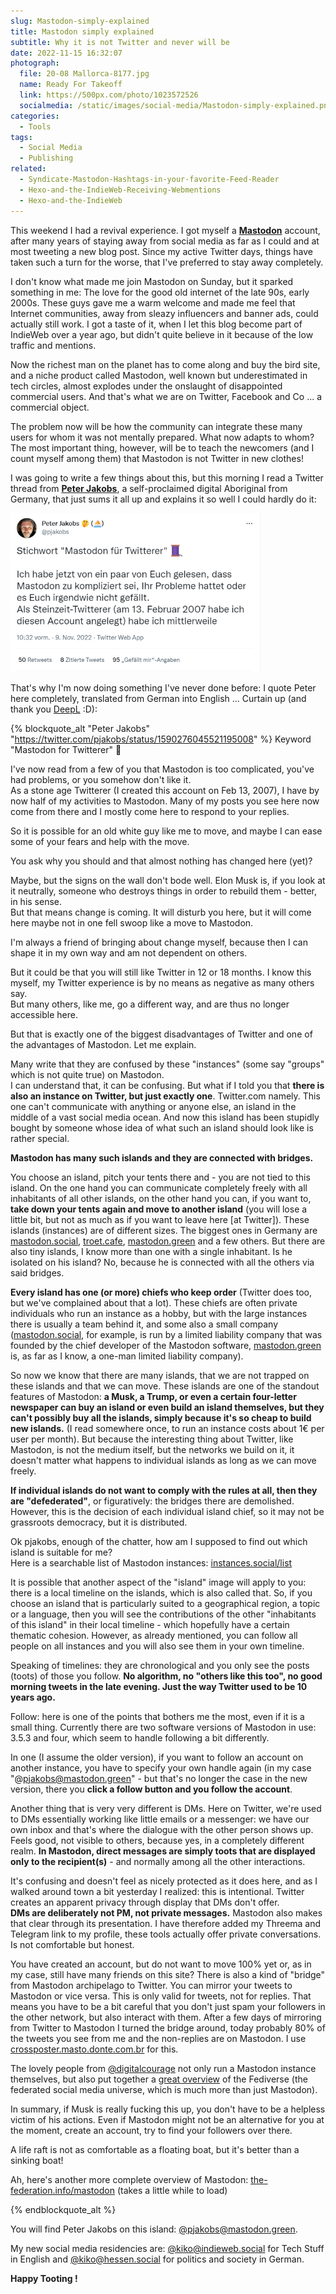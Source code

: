 ```yaml
---
slug: Mastodon-simply-explained
title: Mastodon simply explained
subtitle: Why it is not Twitter and never will be 
date: 2022-11-15 16:32:07
photograph:
  file: 20-08 Mallorca-8177.jpg
  name: Ready For Takeoff
  link: https://500px.com/photo/1023572526
  socialmedia: /static/images/social-media/Mastodon-simply-explained.png
categories:
  - Tools
tags:
  - Social Media
  - Publishing
related:
  - Syndicate-Mastodon-Hashtags-in-your-favorite-Feed-Reader
  - Hexo-and-the-IndieWeb-Receiving-Webmentions
  - Hexo-and-the-IndieWeb
---
```


This weekend I had a revival experience. I got myself a [**Mastodon**](https://joinmastodon.org/) account, after many years of staying away from social media as far as I could and at most tweeting a new blog post. Since my active Twitter days, things have taken such a turn for the worse, that I've preferred to stay away completely.

I don't know what made me join Mastodon on Sunday, but it sparked something in me: The love for the good old internet of the late 90s, early 2000s. These guys gave me a warm welcome and made me feel that Internet communities, away from sleazy influencers and banner ads, could actually still work. I got a taste of it, when I let this blog become part of IndieWeb over a year ago, but didn't quite believe in it because of the low traffic and mentions.

Now the richest man on the planet has to come along and buy the bird site, and a niche product called Mastodon, well known but underestimated in tech circles, almost explodes under the onslaught of disappointed commercial users. And that's what we are on Twitter, Facebook and Co ... a commercial object.

The problem now will be how the community can integrate these many users for whom it was not mentally prepared. What now adapts to whom? The most important thing, however, will be to teach the newcomers (and I count myself among them) that Mastodon is not Twitter in new clothes!

I was going to write a few things about this, but this morning I read a Twitter thread from [**Peter Jakobs**](https://mastodon.green/@pjakobs), a self-proclaimed digital Aboriginal from Germany, that just sums it all up and explains it so well I could hardly do it:

[![Tweet from Peter Jakobs, November 29, 2022](Mastodon-simply-explained/tweet-peter-jakobs-22-11-09.png)](https://twitter.com/pjakobs/status/1590276045521195008)

That's why I'm now doing something I've never done before: I quote Peter here completely, translated from German into English ... Curtain up (and thank you [DeepL](https://www.deepl.com/en/translator) :D):

<!-- more -->

{% blockquote_alt "Peter Jakobs" "https://twitter.com/pjakobs/status/1590276045521195008" %}
Keyword "Mastodon for Twitterer" 🧵
  
I've now read from a few of you that Mastodon is too complicated, you've had problems, or you somehow don't like it.  
As a stone age Twitterer (I created this account on Feb 13, 2007), I have by now half of my activities to Mastodon. Many of my posts you see here now come from there and I mostly come here to respond to your replies.

So it is possible for an old white guy like me to move, and maybe I can ease some of your fears and help with the move.
  
You ask why you should and that almost nothing has changed here (yet)?
  
Maybe, but the signs on the wall don't bode well. Elon Musk is, if you look at it neutrally, someone who destroys things in order to rebuild them - better, in his sense.  
But that means change is coming. It will disturb you here, but it will come here maybe not in one fell swoop like a move to Mastodon.

I'm always a friend of bringing about change myself, because then I can shape it in my own way and am not dependent on others. 

But it could be that you will still like Twitter in 12 or 18 months. I know this myself, my Twitter experience is by no means as negative as many others say.  
But many others, like me, go a different way, and are thus no longer accessible here.

But that is exactly one of the biggest disadvantages of Twitter and one of the advantages of Mastodon.
Let me explain.

Many write that they are confused by these "instances" (some say "groups" which is not quite true) on Mastodon.  
I can understand that, it can be confusing. But what if I told you that **there is also an instance on Twitter, but just exactly one**. Twitter.com namely. This one can't communicate with anything or anyone else, an island in the middle of a vast social media ocean. And now this island has been stupidly bought by someone whose idea of what such an island should look like is rather special.

**Mastodon has many such islands and they are connected with bridges.**

You choose an island, pitch your tents there and - you are not tied to this island. On the one hand you can communicate completely freely with all inhabitants of all other islands, on the other hand you can, if you want to, **take down your tents again and move to another island** (you will lose a little bit, but not as much as if you want to leave here [at Twitter]). These islands (instances) are of different sizes. The biggest ones in Germany are [mastodon.social](https://mastodon.social), [troet.cafe](https://troet.cafe), [mastodon.green](https://mastodon.green) and a few others. But there are also tiny islands, I know more than one with a single inhabitant. Is he isolated on his island? No, because he is connected with all the others via said bridges.

**Every island has one (or more) chiefs who keep order** (Twitter does too, but we've complained about that a lot). These chiefs are often private individuals who run an instance as a hobby, but with the large instances there is usually a team behind it, and some also a small company ([mastodon.social](https://mastodon.social), for example, is run by a limited liability company that was founded by the chief developer of the Mastodon software, [mastodon.green](https://mastodon.green) is, as far as I know, a one-man limited liability company).

So now we know that there are many islands, that we are not trapped on these islands and that we can move.
These islands are one of the standout features of Mastodon: **a Musk, a Trump, or even a certain four-letter newspaper can buy an island or even build an island themselves, but they can't possibly buy all the islands, simply because it's so cheap to build new islands.** (I read somewhere once, to run an instance costs about 1€ per user per month). But because the interesting thing about Twitter, like Mastodon, is not the medium itself, but the networks we build on it, it doesn't matter what happens to individual islands as long as we can move freely.

**If individual islands do not want to comply with the rules at all, then they are "defederated"**, or figuratively: the bridges there are demolished. However, this is the decision of each individual island chief, so it may not be grassroots democracy, but it is distributed.  

Ok pjakobs, enough of the chatter, how am I supposed to find out which island is suitable for me?  
Here is a searchable list of Mastodon instances: [instances.social/list](https://instances.social/list#lang=de&allowed=&prohibited=&min-users=&max-users=)

It is possible that another aspect of the "island" image will apply to you: there is a local timeline on the islands, which is also called that. So, if you choose an island that is particularly suited to a geographical region, a topic or a language, then you will see the contributions of the other "inhabitants of this island" in their local timeline - which hopefully have a certain thematic cohesion. However, as already mentioned, you can follow all people on all instances and you will also see them in your own timeline.

Speaking of timelines: they are chronological and you only see the posts (toots) of those you follow. **No algorithm, no "others like this too", no good morning tweets in the late evening. Just the way Twitter used to be 10 years ago.**

Follow: here is one of the points that bothers me the most, even if it is a small thing. Currently there are two software versions of Mastodon in use: 3.5.3 and four, which seem to handle following a bit differently.

In one (I assume the older version), if you want to follow an account on another instance, you have to specify your own handle again (in my case "@pjakobs@mastodon.green" - but that's no longer the case in the new version, there you **click a follow button and you follow the account**.

Another thing that is very very different is DMs. Here on Twitter, we're used to DMs essentially working like little emails or a messenger: we have our own inbox and that's where the dialogue with the other person shows up. Feels good, not visible to others, because yes, in a completely different realm.
**In Mastodon, direct messages are simply toots that are displayed only to the recipient(s)** - and normally among all the other interactions.

It's confusing and doesn't feel as nicely protected as it does here, and as I walked around town a bit yesterday I realized: this is intentional. Twitter creates an apparent privacy through display that DMs don't offer.  
**DMs are deliberately not PM, not private messages.** Mastodon also makes that clear through its presentation. I have therefore added my Threema and Telegram link to my profile, these tools actually offer private conversations. Is not comfortable but honest.

You have created an account, but do not want to move 100% yet or, as in my case, still have many friends on this site? There is also a kind of "bridge" from Mastodon archipelago to Twitter. You can mirror your tweets to Mastodon or vice versa. This is only valid for tweets, not for replies. That means you have to be a bit careful that you don't just spam your followers in the other network, but also interact with them. After a few days of mirroring from Twitter to Mastodon I turned the bridge around, today probably 80% of the tweets you see from me and the non-replies are on Mastodon. I use [crossposter.masto.donte.com.br](https://crossposter.masto.donte.com.br) for this.

The lovely people from [@digitalcourage](https://twitter.com/digitalcourage) not only run a Mastodon instance themselves, but also put together a [great overview](https://digitalcourage.de/digitale-selbstverteidigung/fediverse) of the Fediverse (the federated social media universe, which is much more than just Mastodon).

In summary, if Musk is really fucking this up, you don't have to be a helpless victim of his actions. Even if Mastodon might not be an alternative for you at the moment, create an account, try to find your followers over there. 

A life raft is not as comfortable as a floating boat, but it's better than a sinking boat!

Ah, here's another more complete overview of Mastodon: 
[the-federation.info/mastodon](https://the-federation.info/mastodon) (takes a little while to load)

{% endblockquote_alt %}

You will find Peter Jakobs on this island: [@pjakobs@mastodon.green](https://mastodon.green/@pjakobs).

My new social media residencies are: [@kiko@indieweb.social](https://indieweb.social/@kiko) for Tech Stuff in English and [@kiko@hessen.social](https://hessen.social/@kiko) for politics and society in German.

**Happy Tooting !**